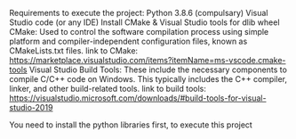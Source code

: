 Requirements to execute the project:
Python 3.8.6 (compulsary)
Visual Studio code (or any IDE)
Install CMake & Visual Studio tools for dlib wheel
CMake: Used to control the software compilation process using simple platform and compiler-independent configuration files, known as CMakeLists.txt files.
link to CMake: https://marketplace.visualstudio.com/items?itemName=ms-vscode.cmake-tools
Visual Studio Build Tools: These include the necessary components to compile C/C++ code on Windows. This typically includes the C++ compiler, linker, and other build-related tools.
link to build tools: https://visualstudio.microsoft.com/downloads/#build-tools-for-visual-studio-2019


You need to install the python libraries first, to execute this project


